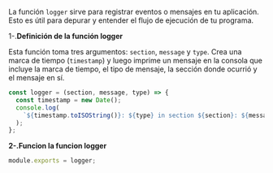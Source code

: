 La función `logger` sirve para registrar eventos o mensajes en tu aplicación. Esto es útil para depurar y entender el flujo de ejecución de tu programa.

1-.**Definición de la función logger**

Esta función toma tres argumentos: `section`, `message` y `type`. Crea una marca de tiempo (`timestamp`) y luego imprime un mensaje en la consola que incluye la marca de tiempo, el tipo de mensaje, la sección donde ocurrió y el mensaje en sí.

```js
const logger = (section, message, type) => {
  const timestamp = new Date();
  console.log(
    `${timestamp.toISOString()}: ${type} in section ${section}: ${message}`
  );
};
```

**2-.Funcion la funcion logger**

```js
module.exports = logger;
```